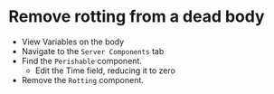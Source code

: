 
# Remove rotting from a dead body

- View Variables on the body
- Navigate to the `Server Components` tab
- Find the `Perishable` component.
  - Edit the Time field, reducing it to zero
- Remove the `Rotting` component.
